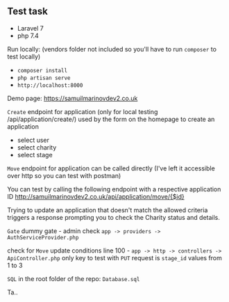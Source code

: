 ## Test task
- Laravel 7
- php 7.4

Run locally:
(vendors folder not included so you'll have to run `composer` to test locally)
-  `composer install`
-  `php artisan serve`
-  `http://localhost:8000`

Demo page:
https://samuilmarinovdev2.co.uk

`Create` endpoint for application (only for local testing /api/application/create/)
used by the form on the homepage to create an application
- select user
- select charity
- select stage

`Move` endpoint for application
can be called directly (I've left it accessible over http so you can test with postman)

You can test by calling the following endpoint with a respective application ID
http://samuilmarinovdev2.co.uk/api/application/move/{$id}

Trying to update an application that doesn't match the allowed criteria triggers a 
response prompting you to check the Charity status and details.

`Gate`
dummy gate - admin check
`app -> providers -> AuthServiceProvider.php`

check for `Move` update conditions
line 100 - `app -> http -> controllers -> ApiController.php`
only key to test with `PUT` request is `stage_id` values from 1 to 3

`SQL` in the root folder of the repo:
`Database.sql`

Ta..
